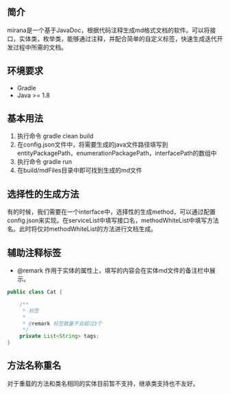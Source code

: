 ## 简介

mirana是一个基于JavaDoc，根据代码注释生成md格式文档的软件。可以将接口，实体类，枚举类，能够通过注释，并配合简单的自定义标签，快速生成迭代开发过程中所需的文档。

## 环境要求

- Gradle
- Java >= 1.8

## 基本用法

1. 执行命令 gradle clean build
2. 在config.json文件中，将需要生成的java文件路径填写到entityPackagePath，enumerationPackagePath，interfacePath的数组中
3. 执行命令 gradle run
4. 在build/mdFiles目录中即可找到生成的md文件

## 选择性的生成方法

有的时候，我们需要在一个interface中，选择性的生成method，可以通过配置config.json来实现。在serviceList中填写接口名，methodWhiteList中填写方法名。此时将仅对methodWhiteList的方法进行文档生成。

## 辅助注释标签

- @remark 作用于实体的属性上，填写的内容会在实体md文件的备注栏中展示。

```java
public class Cat {

    /**
     * 标签
     *
     * @remark 标签数量不会超过3个
     */
    private List<String> tags;
}
```

## 方法名称重名

对于重载的方法和类名相同的实体目前暂不支持，继承类支持也不友好。